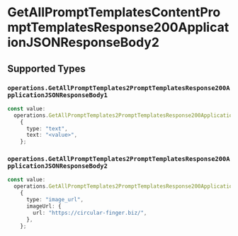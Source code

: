 # GetAllPromptTemplatesContentPromptTemplatesResponse200ApplicationJSONResponseBody2


## Supported Types

### `operations.GetAllPromptTemplates2PromptTemplatesResponse200ApplicationJSONResponseBody1`

```typescript
const value:
  operations.GetAllPromptTemplates2PromptTemplatesResponse200ApplicationJSONResponseBody1 =
    {
      type: "text",
      text: "<value>",
    };
```

### `operations.GetAllPromptTemplates2PromptTemplatesResponse200ApplicationJSONResponseBody2`

```typescript
const value:
  operations.GetAllPromptTemplates2PromptTemplatesResponse200ApplicationJSONResponseBody2 =
    {
      type: "image_url",
      imageUrl: {
        url: "https://circular-finger.biz/",
      },
    };
```

